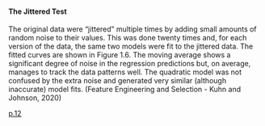 #### The Jittered Test

The original data were “jittered” multiple times by adding small amounts of random noise to their values. This was done twenty times and, for each version of the data, the same two models were fit to the jittered data. The fitted curves are shown in Figure 1.6. The moving average shows a significant degree of noise in the regression predictions but, on average, manages to track the data patterns well. The quadratic model was not confused by the extra noise and generated very similar (although inaccurate) model fits. (Feature Engineering and Selection - Kuhn and Johnson, 2020)

[p.12](https://bookdown.org/max/FES/important-concepts.html)

